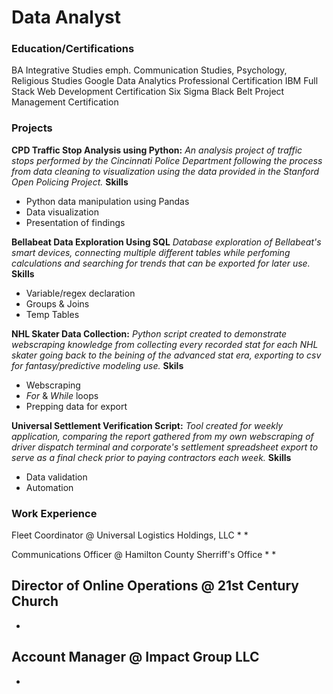 # Data Analyst

### Education/Certifications
BA Integrative Studies emph. Communication Studies, Psychology, Religious Studies
Google Data Analytics Professional Certification
IBM Full Stack Web Development Certification
Six Sigma Black Belt Project Management Certification

### Projects
**CPD Traffic Stop Analysis using Python:**
*An analysis project of traffic stops performed by the Cincinnati Police Department following the process from data cleaning to visualization using the data provided in the Stanford Open Policing Project.*
**Skills**
* Python data manipulation using Pandas
* Data visualization
* Presentation of findings

**Bellabeat Data Exploration Using SQL**
*Database exploration of Bellabeat's smart devices, connecting multiple different tables while perfoming calculations and searching for trends that can be exported for later use.*
**Skills**
* Variable/regex declaration
* Groups & Joins
* Temp Tables

**NHL Skater Data Collection:**
*Python script created to demonstrate webscraping knowledge from collecting every recorded stat for each NHL skater going back to the beining of the advanced stat era, exporting to csv for fantasy/predictive modeling use.*
**Skils**
* Webscraping
* *For* & *While* loops
* Prepping data for export

**Universal Settlement Verification Script:**
*Tool created for weekly application, comparing the report gathered from my own webscraping of driver dispatch terminal and corporate's settlement spreadsheet export to serve as a final check prior to paying contractors each week.*
**Skills**
* Data validation
* Automation

### Work Experience
Fleet Coordinator @ Universal Logistics Holdings, LLC
* 
* 

Communications Officer @ Hamilton County Sherriff's Office
* 
* 

Director of Online Operations @ 21st Century Church
- 
- 

Account Manager @ Impact Group LLC
- 
- 
